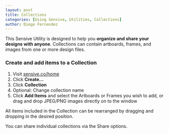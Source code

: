 ```yaml
---
layout: post
title: Collections
categories: [Using Sensive, Utilities, Collections]
author: Diego Fernandez
---
```


This Sensive Utility is designed to help you **organize and share your designs with anyone**. Collections can contain artboards, frames, and images from one or more design files.

### Create and add items to a Collection
1. Visit [sensive.co/home](https://sensive.co/home)
2. Click **Create...**
3. Click **Collection**
4. Optional: Change collection name
5. Click **Add Items** and select the Artboards or Frames you wish to add, or drag and drop JPEG/PNG images directly on to the window

All items included in the Collection can be rearranged by dragging and dropping in the desired position.

You can share individual collections via the Share options. 
